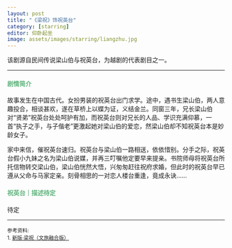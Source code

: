 ```yaml
---
layout: post
title: "《梁祝》饰祝英台"
category: [starring]
editor: 仰卧起坐
image: assets/images/starring/liangzhu.jpg
---
```


该剧源自民间传说梁山伯与祝英台，为越剧的代表剧目之一。

---

#### <font color="#5FB37C">剧情简介</font>
故事发生在中国古代。女扮男装的祝英台出门求学。途中，遇书生梁山伯，两人意趣投合，相谈甚欢，遂在草桥上以蝶为证，义结金兰。同窗三年，兄长梁山伯对“贤弟”祝英台处处呵护有加，而祝英台则对兄长的人品、学识充满仰慕，一首“执子之手，与子偕老”更激起她对梁山伯的爱恋，然梁山伯却不知祝英台本是妙龄女子。

家中来信，催祝英台速归。祝英台与梁山伯一路相送，依依惜别。分手之际，祝英台假小九妹之名为梁山伯说媒，并再三叮嘱他定要早来提亲。书院师母将祝英台所托信物转交梁山伯，梁山伯恍然大悟，兴匆匆赶往祝府求婚，但此时的祝英台早已遵从父命与马家定亲。刻骨相思的一对恋人楼台重逢，竟成永诀……


#### <font color="#5FB37C">祝英台｜描述待定</font>
待定


---
<p>
<small>
参考资料: <br />
1. <a href="https://www.douban.com/location/drama/36575349/">新版·梁祝（文旅融合版）</a> <br />
</small>
</p>

